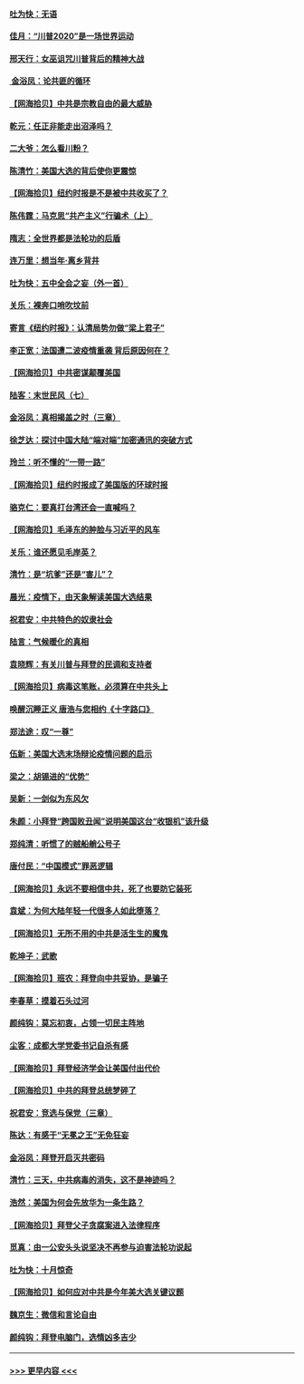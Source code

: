 #### [吐为快：无语](../pages/nsc993/n12518588.md?t=11021402) 
#### [佳月：“川普2020”是一场世界运动](../pages/nsc993/n12518581.md?t=11021402) 
#### [邢天行：女巫诅咒川普背后的精神大战](../pages/nsc993/n12517257.md?t=11021402) 
#### [ 金浴凤：论共匪的循环](../pages/nsc993/n12517133.md?t=11021402) 
#### [【网海拾贝】中共是宗教自由的最大威胁](../pages/nsc993/n12516879.md?t=11021402) 
#### [乾元：任正非能走出沼泽吗？](../pages/nsc993/n12515831.md?t=11021402) 
#### [二大爷：怎么看川粉？](../pages/nsc993/n12515820.md?t=11021402) 
#### [陈清竹：美国大选的背后使你更震惊](../pages/nsc993/n12515589.md?t=11021402) 
#### [【网海拾贝】纽约时报是不是被中共收买了？](../pages/nsc993/n12515122.md?t=11021402) 
#### [陈伟霆：马克思“共产主义”行骗术（上）](../pages/nsc993/n12510217.md?t=11021402) 
#### [隋志：全世界都是法轮功的后盾](../pages/nsc993/n12510636.md?t=11021402) 
#### [连万里：想当年‧离乡背井](../pages/nsc993/n12510623.md?t=11021402) 
#### [吐为快：五中全会之妄（外一首）](../pages/nsc993/n12510470.md?t=11021402) 
#### [关乐：裸奔口哨吹坟前](../pages/nsc993/n12510403.md?t=11021402) 
#### [寄言《纽约时报》：认清局势勿做“梁上君子”](../pages/nsc993/n12510042.md?t=11021402) 
#### [李正宽：法国遭二波疫情重袭 背后原因何在？](../pages/nsc993/n12509971.md?t=11021402) 
#### [【网海拾贝】中共密谋颠覆美国](../pages/nsc993/n12509816.md?t=11021402) 
#### [陆客：末世民风（七）](../pages/nsc993/n12507822.md?t=11021402) 
#### [金浴凤：真相揭盖之时（三章）](../pages/nsc993/n12507804.md?t=11021402) 
#### [徐芝达：探讨中国大陆“端对端”加密通讯的突破方式](../pages/nsc993/n12507682.md?t=11021402) 
#### [玲兰：听不懂的“一带一路”](../pages/nsc993/n12507669.md?t=11021402) 
#### [【网海拾贝】纽约时报成了美国版的环球时报](../pages/nsc993/n12507053.md?t=11021402) 
#### [骆克仁：要真打台湾还会一直喊吗？](../pages/nsc993/n12506843.md?t=11021402) 
#### [【网海拾贝】毛泽东的肿脸与习近平的风车](../pages/nsc993/n12504537.md?t=11021402) 
#### [关乐：谁还愿见毛岸英？](../pages/nsc993/n12503866.md?t=11021402) 
#### [清竹：是“坑爹”还是“害儿”？](../pages/nsc993/n12503034.md?t=11021402) 
#### [晨光：疫情下，由天象解读美国大选结果](../pages/nsc993/n12502536.md?t=11021402) 
#### [祝君安：中共特色的奴隶社会](../pages/nsc993/n12501529.md?t=11021402) 
#### [陆言：气候暖化的真相](../pages/nsc993/n12501183.md?t=11021402) 
#### [袁晓辉：有关川普与拜登的民调和支持者](../pages/nsc993/n12500433.md?t=11021402) 
#### [【网海拾贝】病毒这笔账，必须算在中共头上](../pages/nsc993/n12500320.md?t=11021402) 
#### [唤醒沉睡正义 唐浩与您相约《十字路口》](../pages/nsc993/n12497980.md?t=11021402) 
#### [郑法途：叹“一尊”](../pages/nsc993/n12498837.md?t=11021402) 
#### [伍新：美国大选末场辩论疫情问题的启示](../pages/nsc993/n12498829.md?t=11021402) 
#### [梁之：胡锡进的“优势”](../pages/nsc993/n12498780.md?t=11021402) 
#### [吴新：一剑似为东风欠](../pages/nsc993/n12498772.md?t=11021402) 
#### [朱颜：小拜登“跨国败丑闻”说明美国这台“收银机”该升级](../pages/nsc993/n12498731.md?t=11021402) 
#### [郑纯清：听惯了的贼船艄公号子](../pages/nsc993/n12498721.md?t=11021402) 
#### [唐付民：“中国模式”罪恶逻辑](../pages/nsc993/n12498310.md?t=11021402) 
#### [【网海拾贝】永远不要相信中共，死了也要防它装死](../pages/nsc993/n12498162.md?t=11021402) 
#### [袁斌：为何大陆年轻一代很多人如此堕落？](../pages/nsc993/n12495696.md?t=11021402) 
#### [【网海拾贝】无所不用的中共是活生生的魔鬼](../pages/nsc993/n12495621.md?t=11021402) 
#### [乾坤子：武歌](../pages/nsc993/n12493391.md?t=11021402) 
#### [【网海拾贝】班农：拜登向中共妥协，是骗子](../pages/nsc993/n12492877.md?t=11021402) 
#### [李春草：摸着石头过河](../pages/nsc993/n12491121.md?t=11021402) 
#### [颜纯钩：莫忘初衷，占领一切民主阵地](../pages/nsc993/n12490965.md?t=11021402) 
#### [尘客：成都大学党委书记自杀有感](../pages/nsc993/n12490950.md?t=11021402) 
#### [【网海拾贝】拜登经济学会让美国付出代价](../pages/nsc993/n12489662.md?t=11021402) 
#### [【网海拾贝】中共的拜登总统梦碎了](../pages/nsc993/n12487896.md?t=11021402) 
#### [祝君安：竞选与保党（三章）](../pages/nsc993/n12487258.md?t=11021402) 
#### [陈达：有感于“无冕之王”无免狂妄](../pages/nsc993/n12485133.md?t=11021402) 
#### [金浴凤：拜登开启灭共密码](../pages/nsc993/n12485125.md?t=11021402) 
#### [清竹：三天，中共病毒的消失，这不是神迹吗？](../pages/nsc993/n12485027.md?t=11021402) 
#### [浩然：美国为何会先放华为一条生路？](../pages/nsc993/n12484997.md?t=11021402) 
#### [【网海拾贝】拜登父子贪腐案进入法律程序](../pages/nsc993/n12484957.md?t=11021402) 
#### [觅真：由一公安头头说坚决不再参与迫害法轮功说起](../pages/nsc993/n12484212.md?t=11021402) 
#### [吐为快：十月惊奇](../pages/nsc993/n12484172.md?t=11021402) 
#### [【网海拾贝】如何应对中共是今年美大选关键议题](../pages/nsc993/n12483755.md?t=11021402) 
#### [魏京生：微信和言论自由](../pages/nsc993/n12483372.md?t=11021402) 
#### [颜纯钩：拜登电脑门，选情凶多吉少](../pages/nsc993/n12482666.md?t=11021402) 

----
#### [ >>> 更早内容 <<< ](../indexes/nsc993-earlier.md)

